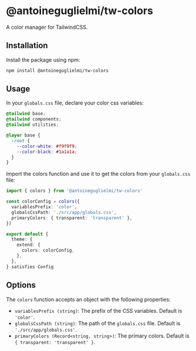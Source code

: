 # @antoineguglielmi/tw-colors

A color manager for TailwindCSS.

## Installation

Install the package using npm:

```bash
npm install @antoineguglielmi/tw-colors
```

## Usage

In your `globals.css` file, declare your color css variables:

```css
@tailwind base;
@tailwind components;
@tailwind utilities;

@layer base {
  :root {
    --color-white: #f9f9f9;
    --color-black: #1a1a1a;
  }
}
```

Import the colors function and use it to get the colors from your `globals.css` file:

```typescript
import { colors } from '@antoineguglielmi/tw-colors'

const colorConfig = colors({
  variablesPrefix: 'color',
  globalsCssPath: './src/app/globals.css',
  primaryColors: { transparent: 'transparent' },
})

export default {
  theme: {
    extend: {
      colors: colorConfig,
    },
  },
} satisfies Config
```

## Options

The `colors` function accepts an object with the following properties:

- `variablesPrefix (string)`: The prefix of the CSS variables. Default is `'color'`.
- `globalsCssPath (string)`: The path of the `globals.css` file. Default is `'./src/app/globals.css'`.
- `primaryColors (Record<string, string>)`: The primary colors. Default is `{ transparent: 'transparent' }`.
